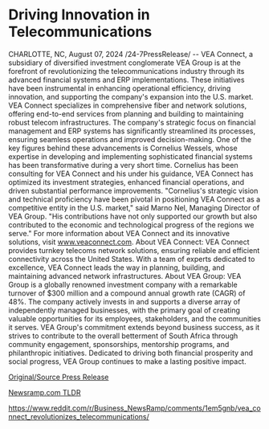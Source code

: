 # Driving Innovation in Telecommunications

CHARLOTTE, NC, August 07, 2024 /24-7PressRelease/ -- VEA Connect, a subsidiary of diversified investment conglomerate VEA Group is at the forefront of revolutionizing the telecommunications industry through its advanced financial systems and ERP implementations. These initiatives have been instrumental in enhancing operational efficiency, driving innovation, and supporting the company's expansion into the U.S. market.  VEA Connect specializes in comprehensive fiber and network solutions, offering end-to-end services from planning and building to maintaining robust telecom infrastructures. The company's strategic focus on financial management and ERP systems has significantly streamlined its processes, ensuring seamless operations and improved decision-making.   One of the key figures behind these advancements is Cornelius Wessels, whose expertise in developing and implementing sophisticated financial systems has been transformative during a very short time. Cornelius has been consulting for VEA Connect and his under his guidance, VEA Connect has optimized its investment strategies, enhanced financial operations, and driven substantial performance improvements.   "Cornelius's strategic vision and technical proficiency have been pivotal in positioning VEA Connect as a competitive entity in the U.S. market," said Marno Nel, Managing Director of VEA Group. "His contributions have not only supported our growth but also contributed to the economic and technological progress of the regions we serve."   For more information about VEA Connect and its innovative solutions, visit www.veaconnect.com.  About VEA Connect:   VEA Connect provides turnkey telecoms network solutions, ensuring reliable and efficient connectivity across the United States. With a team of experts dedicated to excellence, VEA Connect leads the way in planning, building, and maintaining advanced network infrastructures.   About VEA Group:   VEA Group is a globally renowned investment company with a remarkable turnover of $300 million and a compound annual growth rate (CAGR) of 48%. The company actively invests in and supports a diverse array of independently managed businesses, with the primary goal of creating valuable opportunities for its employees, stakeholders, and the communities it serves. VEA Group's commitment extends beyond business success, as it strives to contribute to the overall betterment of South Africa through community engagement, sponsorships, mentorship programs, and philanthropic initiatives. Dedicated to driving both financial prosperity and social progress, VEA Group continues to make a lasting positive impact. 

[Original/Source Press Release](https://www.24-7pressrelease.com/press-release/513175/driving-innovation-in-telecommunications)
                    

[Newsramp.com TLDR](None) 

https://www.reddit.com/r/Business_NewsRamp/comments/1em5gnb/vea_connect_revolutionizes_telecommunications/
